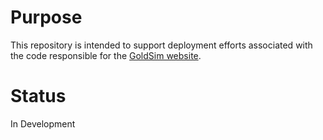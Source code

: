 # Purpose
This repository is intended to support deployment efforts associated with the code responsible for the [GoldSim website](https://www.goldsim.com).

# Status
In Development
